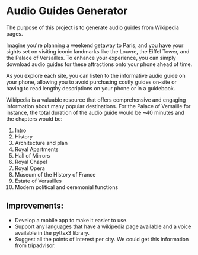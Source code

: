 # Audio Guides Generator
The purpose of this project is to generate audio guides from Wikipedia pages.

Imagine you're planning a weekend getaway to Paris, and you have your sights set on visiting iconic landmarks like the Louvre, the Eiffel Tower, and the Palace of Versailles. To enhance your experience, you can simply download audio guides for these attractions onto your phone ahead of time. 

As you explore each site, you can listen to the informative audio guide on your phone, allowing you to avoid purchasing costly guides on-site or having to read lengthy descriptions on your phone or in a guidebook.

Wikipedia is a valuable resource that offers comprehensive and engaging information about many popular destinations. For the Palace of Versaille for instance, the total duration of the audio guide would be ~40 minutes and the chapters would be:
1. Intro
2. History
3. Architecture and plan
4. Royal Apartments
5. Hall of Mirrors
6. Royal Chapel
7. Royal Opera
8. Museum of the History of France
9. Estate of Versailles
10. Modern political and ceremonial functions

## Improvements:
- Develop a mobile app to make it easier to use.
- Support any languages that have a wikipedia page available and a voice available in the pyttsx3 library.
- Suggest all the points of interest per city. We could get this information from tripadvisor.
